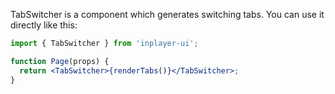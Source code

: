 TabSwitcher is a component which generates switching tabs. You can use it directly like this:

```jsx static
import { TabSwitcher } from 'inplayer-ui';

function Page(props) {
  return <TabSwitcher>{renderTabs()}</TabSwitcher>;
}
```
